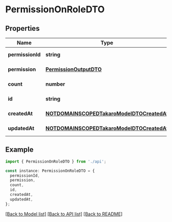 # PermissionOnRoleDTO

## Properties

| Name             | Type                                                                                    | Description | Notes                  |
| ---------------- | --------------------------------------------------------------------------------------- | ----------- | ---------------------- |
| **permissionId** | **string**                                                                              |             | [default to undefined] |
| **permission**   | [**PermissionOutputDTO**](PermissionOutputDTO.md)                                       |             | [default to undefined] |
| **count**        | **number**                                                                              |             | [default to undefined] |
| **id**           | **string**                                                                              |             | [default to undefined] |
| **createdAt**    | [**NOTDOMAINSCOPEDTakaroModelDTOCreatedAt**](NOTDOMAINSCOPEDTakaroModelDTOCreatedAt.md) |             | [default to undefined] |
| **updatedAt**    | [**NOTDOMAINSCOPEDTakaroModelDTOCreatedAt**](NOTDOMAINSCOPEDTakaroModelDTOCreatedAt.md) |             | [default to undefined] |

## Example

```typescript
import { PermissionOnRoleDTO } from './api';

const instance: PermissionOnRoleDTO = {
  permissionId,
  permission,
  count,
  id,
  createdAt,
  updatedAt,
};
```

[[Back to Model list]](../README.md#documentation-for-models) [[Back to API list]](../README.md#documentation-for-api-endpoints) [[Back to README]](../README.md)
